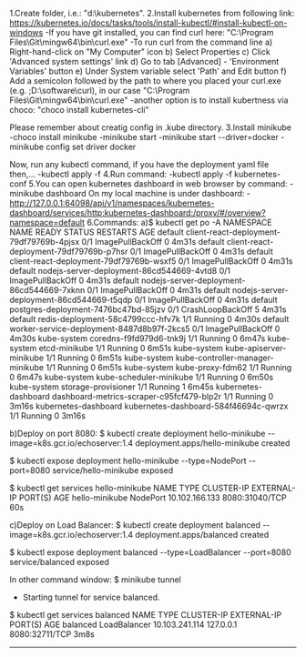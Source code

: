 1.Create folder, i.e.: "d:\kubernetes".
2.Install kubernetes from following link:
  https://kubernetes.io/docs/tasks/tools/install-kubectl/#install-kubectl-on-windows
-If you have git installed, you can find curl here: 
 "C:\Program Files\Git\mingw64\bin\curl.exe"
-To run curl from the command line
a) Right-hand-click on "My Computer" icon
b) Select Properties
c) Click 'Advanced system settings' link
d) Go to tab [Advanced] - 'Environment Variables' button
e) Under System variable select 'Path' and Edit button
f) Add a semicolon followed by the path to where you placed your curl.exe (e.g. ;D:\software\curl),
   in our case "C:\Program Files\Git\mingw64\bin\curl.exe"
-another option is to install kubertness via choco:
 "choco install kubernetes-cli"

Please remember about creatig config in .kube directory.
3.Install minikube
-choco install minikube
-minikube start
-minikube start --driver=docker
-minikube config set driver docker

Now, run any kubectl command, if you have the deployment yaml file then,...
-kubectl apply -f <file path with name>
4.Run command:
-kubectl apply -f kubernetes-conf
5.You can open kubernetes dashboard in web browser by command:
-minikube dashboard
On my local machine is under dashboard:
-http://127.0.0.1:64098/api/v1/namespaces/kubernetes-dashboard/services/http:kubernetes-dashboard:/proxy/#/overview?namespace=default
6.Commands:
a)$ kubectl get po -A
NAMESPACE              NAME                                         READY   STATUS             RESTARTS   AGE
default                client-react-deployment-79df79769b-4pjsx     0/1     ImagePullBackOff   0          4m31s
default                client-react-deployment-79df79769b-p7hsr     0/1     ImagePullBackOff   0          4m31s
default                client-react-deployment-79df79769b-wsxf5     0/1     ImagePullBackOff   0          4m31s
default                nodejs-server-deployment-86cd544669-4vtd8    0/1     ImagePullBackOff   0          4m31s
default                nodejs-server-deployment-86cd544669-7xknn    0/1     ImagePullBackOff   0          4m31s
default                nodejs-server-deployment-86cd544669-t5qdp    0/1     ImagePullBackOff   0          4m31s
default                postgres-deployment-7476bc47bd-85jzv         0/1     CrashLoopBackOff   5          4m31s
default                redis-deployment-58c4799ccc-hfv7k            1/1     Running            0          4m30s
default                worker-service-deployment-8487d8b97f-2kcs5   0/1     ImagePullBackOff   0          4m30s
kube-system            coredns-f9fd979d6-tnk9j                      1/1     Running            0          6m47s
kube-system            etcd-minikube                                1/1     Running            0          6m51s
kube-system            kube-apiserver-minikube                      1/1     Running            0          6m51s
kube-system            kube-controller-manager-minikube             1/1     Running            0          6m51s
kube-system            kube-proxy-fdm62                             1/1     Running            0          6m47s
kube-system            kube-scheduler-minikube                      1/1     Running            0          6m50s
kube-system            storage-provisioner                          1/1     Running            1          6m45s
kubernetes-dashboard   dashboard-metrics-scraper-c95fcf479-blp2r    1/1     Running            0          3m16s
kubernetes-dashboard   kubernetes-dashboard-584f46694c-qwrzx        1/1     Running            0          3m16s

b)Deploy on port 8080:
$ kubectl create deployment hello-minikube --image=k8s.gcr.io/echoserver:1.4
deployment.apps/hello-minikube created

$ kubectl expose deployment hello-minikube --type=NodePort --port=8080
service/hello-minikube exposed

$ kubectl get services hello-minikube
NAME             TYPE       CLUSTER-IP       EXTERNAL-IP   PORT(S)          AGE
hello-minikube   NodePort   10.102.166.133   <none>        8080:31040/TCP   60s

c)Deploy on Load Balancer:
$ kubectl create deployment balanced --image=k8s.gcr.io/echoserver:1.4
deployment.apps/balanced created

$ kubectl expose deployment balanced --type=LoadBalancer --port=8080
service/balanced exposed

In other command window:
$ minikube tunnel
* Starting tunnel for service balanced.

$ kubectl get services balanced
NAME       TYPE           CLUSTER-IP       EXTERNAL-IP   PORT(S)          AGE
balanced   LoadBalancer   10.103.241.114   127.0.0.1     8080:32711/TCP   3m8s

----------------------------------
